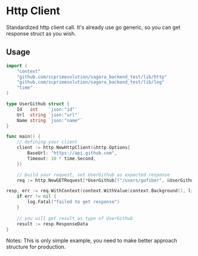 # Http Client

Standardized http client call.
It's already use go generic, so you can get response struct as you wish.

## Usage

```go
import (
	"context"
	"github.com/scprimesolution/sagara_backend_test/lib/http"
	"github.com/scprimesolution/sagara_backend_test/lib/log"
	"time"
)

type UserGithub struct {
	Id   int    `json:"id"`
	Url  string `json:"url"`
	Name string `json:"name"`
}

func main() {
	// defining your client
	client := http.NewHttpClient(&http.Options{
		BaseUrl: "https://api.github.com",
		Timeout: 10 * time.Second,
	})

	// build your request, set UserGithub as expected response
	req := http.NewGETRequest[*UserGithub]("/users/gofiber", &UserGithub{}, client)

resp, err := req.WithContext(context.WithValue(context.Background(), libCtx.RequestContextKey, libCtx.RequestContext{})).Execute()
	if err != nil {
		log.Fatal("failed to get response")
	}
	
	// you will get result as type of UserGithub
	result := resp.ResponseData
}
```

Notes:
This is only simple example, you need to make better approach structure for production.